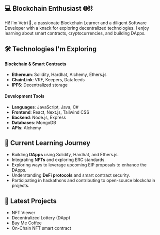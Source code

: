 
## 💻 ₿lockchain Enthusiast 🌐⛓️

Hi! I'm Vetri 👋, a passionate Blockchain Learner and a diligent Software Developer with a knack for exploring decentralized technologies. I enjoy learning about smart contracts, cryptocurrencies, and building DApps.

## 🛠️ Technologies I'm Exploring
#### Blockchain & Smart Contracts
-   **Ethereum**: Solidity, Hardhat, Alchemy, Ethers.js
-   **ChainLink**: VRF, Keepers, Datafeeds
-   **IPFS**: Decentralized storage

#### Development Tools
-   **Languages**: JavaScript, Java, C#
-   **Frontend**: React, Next.js, Tailwind CSS
-   **Backend**: Node.js, Express
-   **Databases**: MongoDB
-   **APIs**: Alchemy

## 🌱 Current Learning Journey

-   Building **DApps** using Solidity, Hardhat, and Ethers.js.
-   Integrating **NFTs** and exploring ERC standards.
-   Exploring ways to leverage upcoming EIP proposals to enhance the DApps.
-   Understanding **DeFi protocols** and smart contract security.
-   Participating in hackathons and contributing to open-source blockchain projects.

## 📖 Latest Projects

-  NFT Viewer
- Decentralized Lottery (DApp)
- Buy Me Coffee
- On-Chain NFT smart contract

